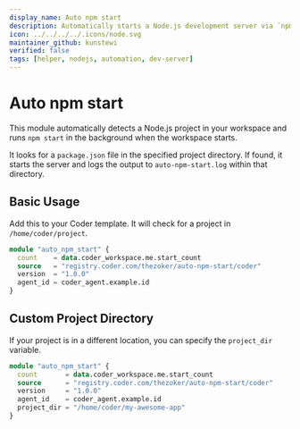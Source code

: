 ```yaml
---
display_name: Auto npm start
description: Automatically starts a Node.js development server via `npm start`.
icon: ../../../../.icons/node.svg
maintainer_github: kunstewi
verified: false
tags: [helper, nodejs, automation, dev-server]
---
```


# Auto npm start

This module automatically detects a Node.js project in your workspace and runs `npm start` in the background when the workspace starts.

It looks for a `package.json` file in the specified project directory. If found, it starts the server and logs the output to `auto-npm-start.log` within that directory.

## Basic Usage

Add this to your Coder template. It will check for a project in `/home/coder/project`.

```tf
module "auto_npm_start" {
  count    = data.coder_workspace.me.start_count
  source   = "registry.coder.com/thezoker/auto-npm-start/coder"
  version  = "1.0.0"
  agent_id = coder_agent.example.id
}
```

## Custom Project Directory

If your project is in a different location, you can specify the `project_dir` variable.

```tf
module "auto_npm_start" {
  count       = data.coder_workspace.me.start_count
  source      = "registry.coder.com/thezoker/auto-npm-start/coder"
  version     = "1.0.0"
  agent_id    = coder_agent.example.id
  project_dir = "/home/coder/my-awesome-app"
}
```
